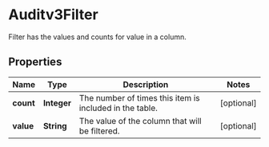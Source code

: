 

# Auditv3Filter

Filter has the values and counts for value in a column.

## Properties

| Name | Type | Description | Notes |
|------------ | ------------- | ------------- | -------------|
|**count** | **Integer** | The number of times this item is included in the table. |  [optional] |
|**value** | **String** | The value of the column that will be filtered. |  [optional] |



